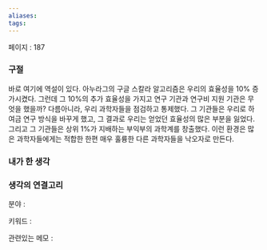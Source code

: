 ```yaml
---
aliases: 
tags:
---
```

페이지 : 187

### 구절
바로 여기에 역설이 있다. 아누라그의 구글 스칼라 알고리즘은 우리의 효율성을 10% 증가시켰다. 그런데 그 10%의 추가 효율성을 가지고 연구 기관과 연구비 지원 기관은 무엇을 했을까? 다름아니라, 우리 과학자들을 점검하고 통제했다. 그 기관들은 우리로 하여금 연구 방식을 바꾸게 했고, 그 결과로 우리는 얻었던 효율성의 많은 부분을 잃었다. 그리고 그 기관들은 상위 1%가 지배하는 부익부의 과학계를 창출했다. 이런 환경은 많은 과학자들에게는 적합한 한편 매우 훌륭한 다른 과학자들을 낙오자로 만든다.


### 내가 한 생각


### 생각의 연결고리
분야 : 

키워드 : 

관련있는 메모 : 